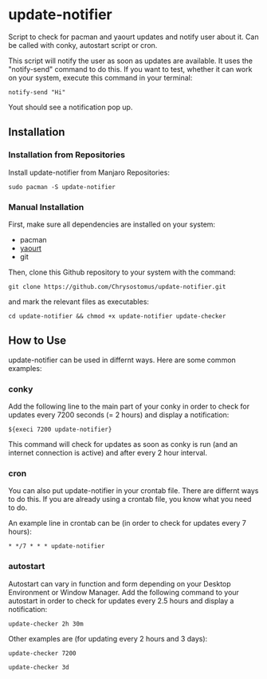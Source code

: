 # update-notifier
Script to check for pacman and yaourt updates and notify user about it. Can be called with conky, autostart script or cron.

This script will notify the user as soon as updates are available. It uses the "notify-send" command to do this. If you want to test, whether it can work on your system, execute this command in your terminal:
```
notify-send "Hi"
```
Yout should see a notification pop up.


## Installation

### Installation from Repositories
Install update-notifier from Manjaro Repositories:
```
sudo pacman -S update-notifier
```

### Manual Installation
First, make sure all dependencies are installed on your system:
- pacman
- [yaourt](https://wiki.archlinux.org/index.php/Yaourt)
- git

Then, clone this Github repository to your system with the command:
```
git clone https://github.com/Chrysostomus/update-notifier.git
```
and mark the relevant files as executables:
```
cd update-notifier && chmod +x update-notifier update-checker
```


## How to Use
update-notifier can be used in differnt ways. Here are some common examples:

### conky
Add the following line to the main part of your conky in order to check for updates every 7200 seconds (= 2 hours) and display a notification: 
```
${execi 7200 update-notifier}
```
This command will check for updates as soon as conky is run (and an internet connection is active) and after every 2 hour interval.

### cron
You can also put update-notifier in your crontab file. There are differnt ways to do this. If you are already using a crontab file, you know what you need to do.

An example line in crontab can be (in order to check for updates every 7 hours):
```
* */7 * * * update-notifier
```

### autostart
Autostart can vary in function and form depending on your Desktop Environment or Window Manager. Add the following command to your autostart in order to check for updates every 2.5 hours and display a notification: 
```
update-checker 2h 30m
```

Other examples are (for updating every 2 hours and 3 days):
```
update-checker 7200
```
```
update-checker 3d
```